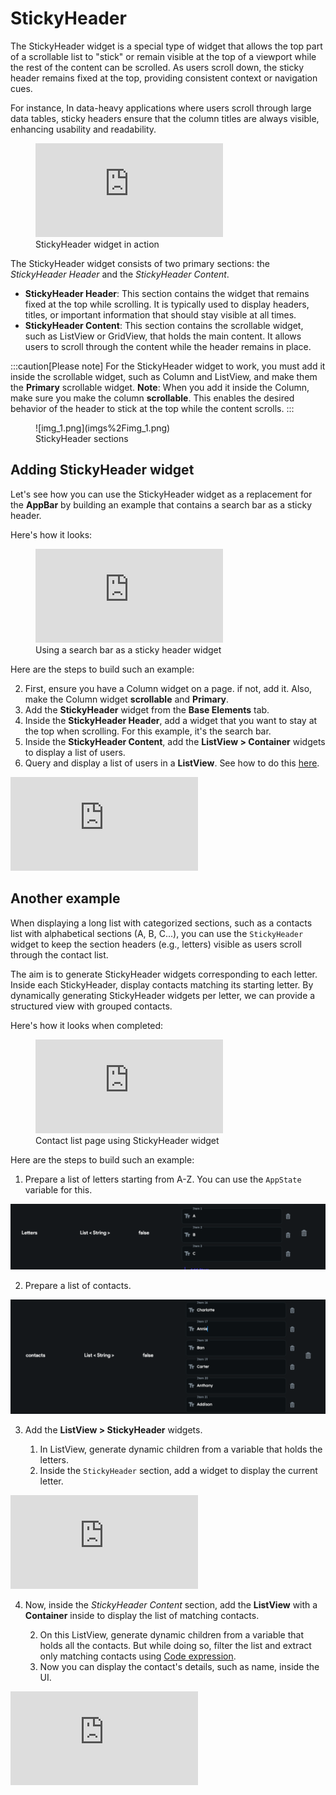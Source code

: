 

# StickyHeader

The StickyHeader widget is a special type of widget that allows the top part of a scrollable list to "stick" or remain visible at the top of a viewport while the rest of the content can be scrolled. As users scroll down, the sticky header remains fixed at the top, providing consistent context or navigation cues.

For instance, In data-heavy applications where users scroll through large data tables, sticky headers ensure that the column titles are always visible, enhancing usability and readability.

<figure>
    <div style={{
    position: 'relative',
    paddingBottom: 'calc(56.67989417989418% + 41px)', // Keeps the aspect ratio and additional padding
    height: 0,
    width: '100%'
}}>
    <iframe 
        src="https://demo.arcade.software/QBOHjQRfLrn1tCofcQdP?embed&show_copy_link=true"
        title=""
        style={{
            position: 'absolute',
            top: 0,
            left: 0,
            width: '100%',
            height: '100%',
            colorScheme: 'light'
        }}
        frameborder="0"
        loading="lazy"
        webkitAllowFullScreen
        mozAllowFullScreen
        allowFullScreen
        allow="clipboard-write">
    </iframe>
</div>

  <figcaption class="centered-caption">StickyHeader widget in action</figcaption>
</figure>

The StickyHeader widget consists of two primary sections: the *StickyHeader Header* and the *StickyHeader Content*.

* **StickyHeader Header**: This section contains the widget that remains fixed at the top while scrolling. It is typically used to display headers, titles, or important information that should stay visible at all times.
* **StickyHeader Content**: This section contains the scrollable widget, such as ListView or GridView, that holds the main content. It allows users to scroll through the content while the header remains in place.

:::caution[Please note]
For the StickyHeader widget to work, you must add it inside the scrollable widget, such as Column and ListView, and make them the **Primary** scrollable widget. **Note**: When you add it inside the Column, make sure you make the column **scrollable**. This enables the desired behavior of the header to stick at the top while the content scrolls.
:::

<figure>
    ![img_1.png](imgs%2Fimg_1.png)
  <figcaption class="centered-caption">StickyHeader sections</figcaption>
</figure>

## Adding StickyHeader widget

Let's see how you can use the StickyHeader widget as a replacement for the **AppBar** by building an example that contains a search bar as a sticky header.

Here's how it looks:



<figure>
    <div style={{
    position: 'relative',
    paddingBottom: 'calc(56.67989417989418% + 41px)', // Keeps the aspect ratio and additional padding
    height: 0,
    width: '100%'
}}>
    <iframe 
        src="https://demo.arcade.software/cvvFDg8mw7qcQmeQF06Q?embed&show_copy_link=true"
        title=""
        style={{
            position: 'absolute',
            top: 0,
            left: 0,
            width: '100%',
            height: '100%',
            colorScheme: 'light'
        }}
        frameborder="0"
        loading="lazy"
        webkitAllowFullScreen
        mozAllowFullScreen
        allowFullScreen
        allow="clipboard-write">
    </iframe>
</div>
  <figcaption class="centered-caption">Using a search bar as a sticky header widget</figcaption>
</figure>

Here are the steps to build such an example:

2. First, ensure you have a Column widget on a page. if not, add it. Also, make the Column widget **scrollable** and **Primary**.
5. Add the **StickyHeader** widget from the **Base Elements** tab.
8. Inside the **StickyHeader Header**, add a widget that you want to stay at the top when scrolling. For this example, it's the search bar.
11. Inside the **StickyHeader Content**, add the **ListView > Container** widgets to display a list of users.
14. Query and display a list of users in a **ListView**. See how to do this [here](#).

<div class="video-container"><iframe src="https://www.loom.
com/embed/fb1aa4fcb11240ce95f5e4539ee0c224?sid=c1e3773c-993d-4752-a5ff-770dde87545b" frameborder="0" allow="accelerometer; autoplay; clipboard-write; encrypted-media; gyroscope; picture-in-picture; web-share" referrerpolicy="strict-origin-when-cross-origin" allowfullscreen></iframe></div>



## Another example

When displaying a long list with categorized sections, such as a contacts list with alphabetical sections (A, B, C...), you can use the `StickyHeader` widget to keep the section headers (e.g., letters) visible as users scroll through the contact list.

The aim is to generate StickyHeader widgets corresponding to each letter. Inside each StickyHeader, display contacts matching its starting letter. By dynamically generating StickyHeader widgets per letter, we can provide a structured view with grouped contacts.

Here's how it looks when completed:

<figure>
    <div style={{
    position: 'relative',
    paddingBottom: 'calc(56.67989417989418% + 41px)', // Keeps the aspect ratio and additional padding
    height: 0,
    width: '100%'
}}>
    <iframe 
        src="https://demo.arcade.software/of8foZd2MMR5kMoq9IKa?embed&show_copy_link=true"
        title=""
        style={{
            position: 'absolute',
            top: 0,
            left: 0,
            width: '100%',
            height: '100%',
            colorScheme: 'light'
        }}
        frameborder="0"
        loading="lazy"
        webkitAllowFullScreen
        mozAllowFullScreen
        allowFullScreen
        allow="clipboard-write">
    </iframe>
</div>
  <figcaption class="centered-caption">Contact list page using StickyHeader widget</figcaption>
</figure>

Here are the steps to build such an example:

1. Prepare a list of letters starting from A-Z. You can use the `AppState` variable for this.

<p></p>

![img_2.png](imgs%2Fimg_2.png)

2. Prepare a list of contacts.

<p></p>

![img_3.png](imgs%2Fimg_3.png)

3. Add the **ListView > StickyHeader** widgets.

	1. In ListView, generate dynamic children from a variable that holds the letters.
	5. Inside the `StickyHeader` section, add a widget to display the current letter.

<div class="video-container"><iframe src="https://www.loom.
com/embed/39bb5fc9068f4a759a4b0d6fd62e3f16?sid=ed5c274e-f1e0-4830-9702-dd35ac2d6d51" frameborder="0" allow="accelerometer; autoplay; clipboard-write; encrypted-media; gyroscope; picture-in-picture; web-share" referrerpolicy="strict-origin-when-cross-origin" allowfullscreen></iframe></div>



4. Now, inside the *StickyHeader* *Content* section, add the **ListView** with a **Container** 
inside to display the list of matching contacts.

	2. On this ListView, generate dynamic children from a variable that holds all the contacts. But while doing so, filter the list and extract only matching contacts using [Code expression](/advanced-functionality/code-expression).
	5. Now you can display the contact's details, such as name, inside the UI.

<div class="video-container"><iframe src="https://www.loom.
com/embed/990913b5d2ce4ae9b3884519d661ad5b?sid=74fb34c2-f08b-40e2-b0df-d0d42aa30f2b" frameborder="0" allow="accelerometer; autoplay; clipboard-write; encrypted-media; gyroscope; picture-in-picture; web-share" referrerpolicy="strict-origin-when-cross-origin" allowfullscreen></iframe></div>


